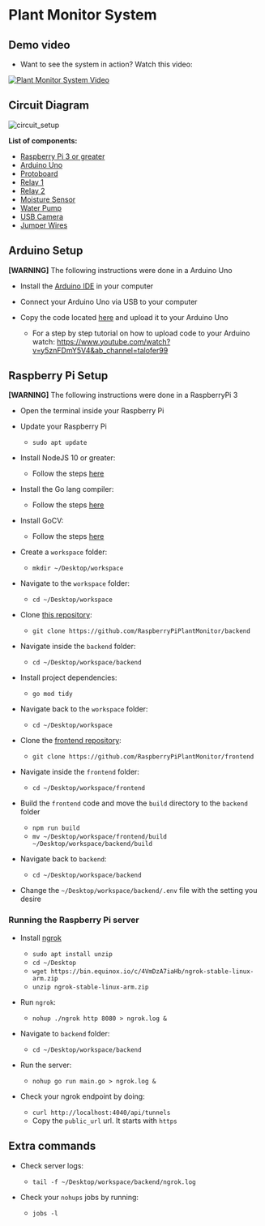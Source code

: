 # Plant Monitor System

## Demo video

* Want to see the system in action? Watch this video: 

[![Plant Monitor System Video](https://img.youtube.com/vi/XOIkH0mkq2M/0.jpg)](https://www.youtube.com/watch?v=XOIkH0mkq2M)

## Circuit Diagram

![circuit_setup](circuit_diagram_v1.png) 

**List of components:**
* [Raspberry Pi 3 or greater](https://www.amazon.ca/CanaKit-Raspberry-Starter-Premium-Black/dp/B07BCC8PK7/ref=sr_1_5?dchild=1&keywords=raspberry+pi&qid=1624346134&sr=8-5)
* [Arduino Uno](https://www.amazon.ca/gp/product/B087DYDNGZ/ref=ppx_yo_dt_b_asin_title_o04_s01?ie=UTF8&psc=1)
* [Protoboard](https://www.amazon.ca/Breadboard-Solderless-Prototype-Distribution-Connecting/dp/B01EV6LJ7G/ref=sr_1_14?dchild=1&keywords=Protoboard&qid=1624346215&sr=8-14)
* [Relay 1](https://www.amazon.ca/Iot-Relay-Enclosed-High-power-Raspberry/dp/B00WV7GMA2/ref=sr_1_5?dchild=1&keywords=iot+relay&qid=1624346262&sr=8-5) 
* [Relay 2](https://www.amazon.ca/gp/product/B087DYDNGZ/ref=ppx_yo_dt_b_asin_title_o04_s01?ie=UTF8&psc=1)
* [Moisture Sensor](https://www.amazon.ca/gp/product/B087DYDNGZ/ref=ppx_yo_dt_b_asin_title_o04_s01?ie=UTF8&psc=1)
* [Water Pump](https://www.amazon.ca/gp/product/B087DYDNGZ/ref=ppx_yo_dt_b_asin_title_o04_s01?ie=UTF8&psc=1)
* [USB Camera](https://www.amazon.ca/Logitech-C920-Pro-Webcam-Black/dp/B00829D0GM/ref=sr_1_12?dchild=1&keywords=logitech+camera&qid=1624346663&sr=8-12)
* [Jumper Wires](https://www.amazon.ca/gp/product/B087DYDNGZ/ref=ppx_yo_dt_b_asin_title_o04_s01?ie=UTF8&psc=1)

## Arduino Setup

**[WARNING]** The following instructions were done in a Arduino Uno

* Install the [Arduino IDE](https://www.arduino.cc/en/software) in your computer

* Connect your Arduino Uno via USB to your computer

* Copy the code located [here](https://github.com/RaspberryPiPlantMonitor/arduino/blob/master/code/code.ino) and upload it to your Arduino Uno
    * For a step by step tutorial on how to upload code to your Arduino watch: https://www.youtube.com/watch?v=y5znFDmY5V4&ab_channel=talofer99

## Raspberry Pi Setup

**[WARNING]** The following instructions were done in a RaspberryPi 3

* Open the terminal inside your Raspberry Pi

* Update your Raspberry Pi
    * `sudo apt update`

* Install NodeJS 10 or greater:
    * Follow the steps [here](https://linuxize.com/post/how-to-install-node-js-on-raspberry-pi/)

* Install the Go lang compiler:
    * Follow the steps [here](https://pimylifeup.com/raspberry-pi-golang/)

* Install GoCV:
    * Follow the steps [here](https://github.com/hybridgroup/gocv)

* Create a `workspace` folder: 
    * `mkdir ~/Desktop/workspace`

* Navigate to the `workspace` folder: 
    * `cd ~/Desktop/workspace`

* Clone [this repository](https://github.com/RaspberryPiPlantMonitor/backend): 
    * `git clone https://github.com/RaspberryPiPlantMonitor/backend`

* Navigate inside the `backend` folder: 
    * `cd ~/Desktop/workspace/backend`

* Install project dependencies: 
    * `go mod tidy`

* Navigate back to the `workspace` folder: 
    * `cd ~/Desktop/workspace`

* Clone the [frontend repository](https://github.com/RaspberryPiPlantMonitor/frontend): 
    * `git clone https://github.com/RaspberryPiPlantMonitor/frontend`

* Navigate inside the `frontend` folder:
    * `cd ~/Desktop/workspace/frontend`

* Build the `frontend` code and move the `build` directory to the `backend` folder
    * `npm run build`
    * `mv ~/Desktop/workspace/frontend/build ~/Desktop/workspace/backend/build`

* Navigate back to `backend`:
    * `cd ~/Desktop/workspace/backend`

* Change the `~/Desktop/workspace/backend/.env` file with the setting you desire

### Running the Raspberry Pi server

* Install [ngrok](https://ngrok.com/)
    * `sudo apt install unzip`
    * `cd ~/Desktop`
    * `wget https://bin.equinox.io/c/4VmDzA7iaHb/ngrok-stable-linux-arm.zip`
    * `unzip ngrok-stable-linux-arm.zip`

* Run `ngrok`:
    * `nohup ./ngrok http 8080 > ngrok.log &`

* Navigate to `backend` folder:
    * `cd ~/Desktop/workspace/backend`

* Run the server:
    * `nohup go run main.go > ngrok.log &`

* Check your ngrok endpoint by doing:
    * `curl http://localhost:4040/api/tunnels`
    * Copy the `public_url` url. It starts with `https`

## Extra commands

* Check server logs:
    * `tail -f ~/Desktop/workspace/backend/ngrok.log`

* Check your `nohups` jobs by running:
    * `jobs -l`






